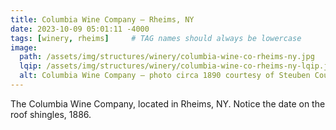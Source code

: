 ```yaml
---
title: Columbia Wine Company — Rheims, NY
date: 2023-10-09 05:01:11 -4000
tags: [winery, rheims]     # TAG names should always be lowercase
image:
  path: /assets/img/structures/winery/columbia-wine-co-rheims-ny.jpg
  lqip: /assets/img/structures/winery/columbia-wine-co-rheims-ny-lqip.jpg
  alt: Columbia Wine Company — photo circa 1890 courtesy of Steuben County Historical Society — Kirk House, Director
---
```

The Columbia Wine Company, located in Rheims, NY. Notice the date on the roof shingles, 1886.
